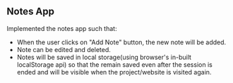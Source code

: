 ## Notes App
Implemented the notes app such that:
- When the user clicks on "Add Note" button, the new note will be added.
- Note can be edited and deleted. 
- Notes will be saved in local storage(using browser's in-built localStorage api) so that the remain saved even after the session is ended and will be visible when the project/website is visited again.
